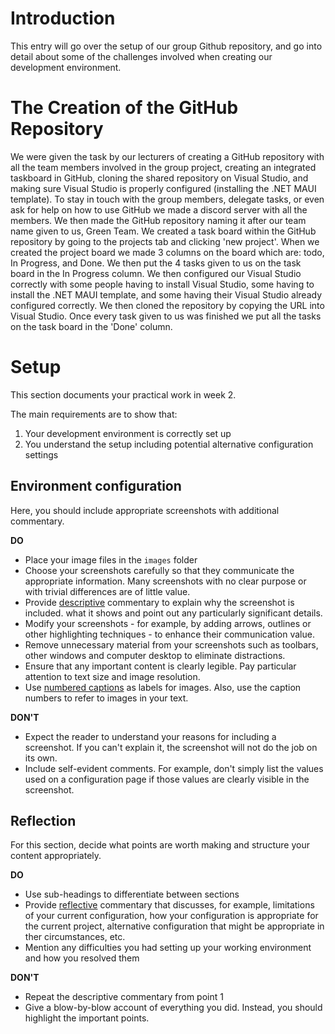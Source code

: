 # Introduction

This entry will go over the setup of our group Github repository, and go into detail 
about some of the challenges involved when creating our development environment.

# The Creation of the GitHub Repository

We were given the task by our lecturers of creating a GitHub repository with all the team 
members involved in the group project, creating an integrated taskboard in GitHub, cloning
the shared repository on Visual Studio, and making sure Visual Studio is properly configured 
(installing the .NET MAUI template). To stay in touch with the group members, delegate tasks,
or even ask for help on how to use GitHub we made a discord server with all the members. We 
then made the GitHub repository naming it after our team name given to us, Green Team. We 
created a task board within the GitHub repository by going to the projects tab and clicking
'new project'. When we created the project board we made 3 columns on the board which are:
todo, In Progress, and Done. We then put the 4 tasks given to us on the task board in the
In Progress column. We then configured our Visual Studio correctly with some people having
to install Visual Studio, some having to install the .NET MAUI template, and some having
their Visual Studio already configured correctly. We then cloned the repository by copying
the URL into Visual Studio. Once every task given to us was finished we put all the tasks on
the task board in the 'Done' column.








# Setup

This section documents your practical work in week 2.

The main requirements are to show that:

1. Your development environment is correctly set up
2. You understand the setup including potential alternative configuration settings

## Environment configuration

Here, you should include appropriate screenshots with additional commentary. 

**DO**

* Place your image files in the `images` folder
* Choose your screenshots carefully so that they communicate the appropriate information.
  Many screenshots with no clear purpose or with trivial differences are of little value.
* Provide <ins>descriptive</ins> commentary to explain why the screenshot is included. 
  what it shows and point out any particularly significant details.
* Modify your screenshots - for example, by adding arrows, outlines or other highlighting 
  techniques - to enhance their communication value.
* Remove unnecessary material from your screenshots such as toolbars, other windows and 
  computer desktop to eliminate distractions.
* Ensure that any important content is clearly legible. Pay particular attention to text
  size and image resolution.
* Use [numbered captions](https://towardsdev.com/3-ways-to-add-a-caption-to-an-image-using-markdown-f2ca30562be6) 
  as labels for images. Also, use the caption numbers to refer to images in your text.

**DON'T**

* Expect the reader to understand your reasons for including a screenshot. If you can't
  explain it, the screenshot will not do the job on its own.
* Include self-evident comments. For example, don't simply list the values used on a
  configuration page if those values are clearly visible in the screenshot.

## Reflection

For this section, decide what points are worth making and structure your content 
appropriately.

**DO**

* Use sub-headings to differentiate between sections
* Provide <ins>reflective</ins> commentary that discusses, for example, limitations of
  your current configuration, how your configuration is appropriate for the current 
  project, alternative configuration that might be appropriate in ther circumstances, 
  etc.
* Mention any difficulties you had setting up your working environment and how you 
  resolved them

**DON'T**

* Repeat the descriptive commentary from point 1
* Give a blow-by-blow account of everything you did. Instead, you should highlight 
  the important points.
